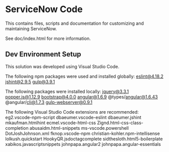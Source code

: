 ServiceNow Code
===============
This contains files, scripts and documentation for customizing and maintaining ServiceNow.

See doc/index.html for more information.

Dev Environment Setup
---------------------
This solution was developed using Visual Studio Code.

The following npm packages were used and installed globally:
eslint@4.18.2
jshint@2.9.5
gulp@3.9.1

The following packages were installed locally:
jquery@3.3.1
popper.js@1.12.9
bootstrap@4.0.0
angular@1.6.9
@types/angular@1.6.43
@angular/cli@1.7.3
gulp-webserver@0.9.1

The following Visual Studio Code extensions are recommended:
eg2.vscode-npm-script
dbaeumer.vscode-eslint
dbaeumer.jshint
mkaufman.htmlhint
ecmel.vscode-html-css
Zignd.html-css-class-completion
abusaidm.html-snippets
ms-vscode.powershell
DotJoshJohnson.xml
fknop.vscode-npm
christian-kohler.npm-intellisense
lolkush.quickstart
HookyQR.jsdoctagcomplete
sidthesloth.html5-boilerplate
xabikos.javascriptsnippets
johnpapa.angular2
johnpapa.angular-essentials